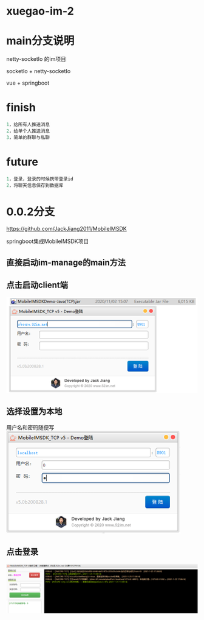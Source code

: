 # xuegao-im-2

# main分支说明
netty-socketIo 的im项目

socketIo + netty-socketIo

vue + springboot

# finish
```java
1，给所有人推送消息
2，给单个人推送消息
3，简单的群聊与私聊
```
# future
```java
1，登录，登录的时候携带登录id
2，将聊天信息保存到数据库
```

# 0.0.2分支
https://github.com/JackJiang2011/MobileIMSDK

springboot集成MobileIMSDK项目
## 直接启动im-manage的main方法
## 点击启动client端
![1611567262501](README/1611567262501.png)
## 选择设置为本地
用户名和密码随便写
![1611567324950](README/1611567324950.png)
## 点击登录
![1611567509033](README/1611567509033.png)